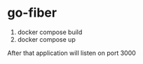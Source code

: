 # go-fiber

1. docker compose build
2. docker compose up

After that application will listen on port 3000 
